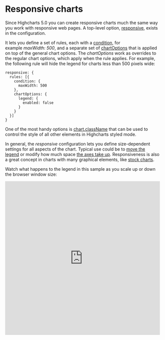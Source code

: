 # Responsive charts

Since Highcharts 5.0 you can create responsive charts much the same way you work with responsive web pages. A top-level option, [responsive](https://api.highcharts.com/highcharts/responsive), exists in the configuration.

It lets you define a set of rules, each with a [condition](https://api.highcharts.com/highcharts/responsive.rules.condition), for example *maxWidth: 500*, and a separate set of [chartOptions](https://api.highcharts.com/highcharts/responsive.rules.chartOptions) that is applied on top of the general chart options. The *chartOptions* work as overrides to the regular chart options, which apply when the rule applies. For example, the following rule will hide the legend for charts less than 500 pixels wide:

    responsive: {
      rules: [{
        condition: {
          maxWidth: 500
        },
        chartOptions: {
          legend: {
            enabled: false
          }
        }
      }]
    }

One of the most handy options is [chart.className](https://jsfiddle.net/gh/get/library/pure/highcharts/highcharts/tree/master/samples/highcharts/responsive/classname/) that can be used to control the style of all other elements in Highcharts styled mode.

In general, the _responsive_ configuration lets you define size-dependent settings for all aspects of the chart. Typical use could be to [move the legend](https://jsfiddle.net/gh/get/library/pure/highcharts/highcharts/tree/master/samples/highcharts/responsive/legend/) or modify how much space [the axes take up](https://jsfiddle.net/gh/get/library/pure/highcharts/highcharts/tree/master/samples/highcharts/responsive/axis/). Responsiveness is also a great concept in charts with many graphical elements, like [stock charts](https://jsfiddle.net/gh/get/library/pure/highcharts/highcharts/tree/master/samples/stock/demo/responsive/).

Watch what happens to the legend in this sample as you scale up or down the browser window size:

<iframe style="width: 100%; height: 500px; border: none;" src=https://www.highcharts.com/samples/embed/highcharts/responsive/legend allow="fullscreen"></iframe>
